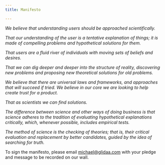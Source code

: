 ```yaml
---
title: Manifesto

---
```

_We believe that understanding users should be approached scientifically._ 

_That our understanding of the user is a tentative explanation of things; it is made of compelling problems and hypothetical solutions for them._ 

_That users are a fluid river of individuals with moving sets of beliefs and desires._ 

_That we can dig deeper and deeper into the structure of reality, discovering new problems and proposing new theoretical solutions for old problems._ 

_We believe that there are universal laws and frameworks, and approaches that will succeed if tried. We believe in our core we are looking to help create trust for a product._ 

_That as scientists we can find solutions._ 

_The difference between science and other ways of doing business is that science adheres to the tradition of evaluating hypothetical explanations critically, which, whenever possible, includes empirical tests._ 

_The method of science is the checking of theories; that is, their critical evaluation and replacement by better candidates, guided by the idea of searching for truth._

To sign the manifesto, please email michael@glidaa.com with your pledge and message to be recorded on our wall. 